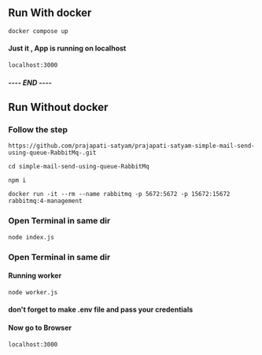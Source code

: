 ## Run With docker

```
docker compose up
```

#### Just it , App is running on localhost

```
localhost:3000
```

##### ---- END ----

## Run Without docker
### Follow the step

```
https://github.com/prajapati-satyam/prajapati-satyam-simple-mail-send-using-queue-RabbitMq-.git
```

```
cd simple-mail-send-using-queue-RabbitMq
```


```
npm i
```


```
docker run -it --rm --name rabbitmq -p 5672:5672 -p 15672:15672 rabbitmq:4-management
```

### Open Terminal in same dir

```
node index.js
```

### Open Terminal in same dir
#### Running worker
```
node worker.js
```

#### don't forget to make .env file and pass your credentials

#### Now go to Browser
```
localhost:3000
```
